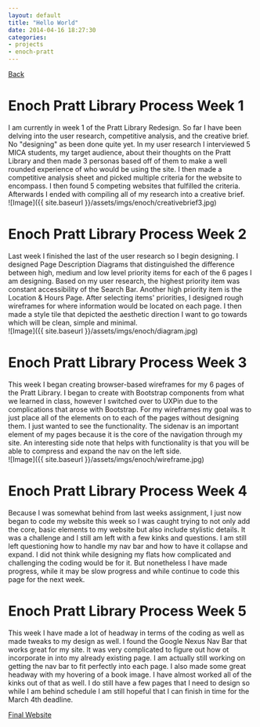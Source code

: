 ```yaml
---
layout: default
title: "Hello World"
date: 2014-04-16 18:27:30
categories:
- projects
- enoch-pratt
---
```


[Back](http://amcmicken.github.io/jekyll2/index.html)

# Enoch Pratt Library Process Week 1

I am currently in week 1 of the Pratt Library Redesign. So far I have been delving into the user research, competitive analysis, and the creative brief. No "designing" as been done quite yet. In my user research I interviewed 5 MICA students, my target audience, about their thoughts on the Pratt Library and then made 3 personas based off of them to make a well rounded experience of who would be using the site. I then made a competitive analysis sheet and picked multiple criteria for the website to encompass. I then found 5 competing websites that fulfilled the criteria. Afterwards I ended with compiling all of my research into a creative brief.<br>
![Image]({{ site.baseurl }}/assets/imgs/enoch/creativebrief3.jpg)

# Enoch Pratt Library Process Week 2

Last week I finished the last of the user research so I begin designing. I designed Page Description Diagrams that distinguished the difference between high, medium and low level priority items for each of the 6 pages I am designing. Based on my user research, the highest priority item was constant accessibility of the Search Bar. Another high priority item is the Location & Hours Page. After selecting items' priorities, I designed rough wireframes for where information would be located on each page. I then made a style tile that depicted the aesthetic direction I want to go towards which will be clean, simple and minimal.<br>
![Image]({{ site.baseurl }}/assets/imgs/enoch/diagram.jpg)

# Enoch Pratt Library Process Week 3

This week I began creating browser-based wireframes for my 6 pages of the Pratt Library. I began to create with Bootstrap components from what we learned in class, however I switched over to UXPin due to the complications that arose with Bootstrap. For my wireframes my goal was to just place all of the elements on to each of the pages without designing them. I just wanted to see the functionality. The sidenav is an important element of my pages because it is the core of the navigation through my site. An interesting side note that helps with functionality is that you will be able to compress and expand the nav on the left side.<br>
![Image]({{ site.baseurl }}/assets/imgs/enoch/wireframe.jpg)

# Enoch Pratt Library Process Week 4

Because I was somewhat behind from last weeks assignment, I just now began to code my website this week so I was caught trying to not only add the core, basic elements to my website but also include stylistic details. It was a challenge and I still am left with a few kinks and questions. I am still left questioning how to handle my nav bar and how to have it collapse and expand. I did not think while designing my flats how complicated and challenging the coding would be for it. But nonetheless I have made progress, while it may be slow progress and while continue to code this page for the next week.

# Enoch Pratt Library Process Week 5

This week I have made a lot of headway in terms of the coding as well as made tweaks to my design as well. I found the Google Nexus Nav Bar that works great for my site. It was very complicated to figure out how ot incorporate in into my already existing page. I am actually still working on getting the nav bar to fit perfectly into each page. I also made some great headway with my hovering of a book image. I have almost worked all of the kinks out of that as well. I do still have a few pages that I need to design so while I am behind schedule I am still hopeful that I can finish in time for the March 4th deadline.

[Final Website](http://amcmicken.github.io/project-01/index.html)
